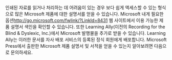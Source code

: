 <Token xmlns:xlink="http://www.w3.org/1999/xlink">인쇄된 자료를 읽거나 처리하는 데 어려움이 있는 경우 보다 쉽게 액세스할 수 있는 형식으로 많은 Microsoft 제품에 대한 설명서를 얻을 수 있습니다. <externalLink xmlns="http://ddue.schemas.microsoft.com/authoring/2003/5"><linkText>Microsoft 내게 필요한 옵션</linkText><linkUri>http://go.microsoft.com/fwlink/?LinkId=8431</linkUri></externalLink> 웹 사이트에서 이용 가능한 제품 설명서 색인을 확인할 수 있습니다. 또한 Learning Ally(이전의 Recording for the Blind &amp; Dyslexic, Inc.)에서 Microsoft 발행물을 추가로 받을 수 있습니다. Learning Ally는 이러한 문서를 자사 배포 서비스의 등록된 정식 회원에게 배포합니다. Microsoft Press에서 출판한 Microsoft 제품 설명서 및 서적을 얻을 수 있는지 알아보려면 다음으로 문의하세요.</Token>

<!--HONumber=Jun16_HO4-->


